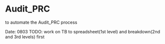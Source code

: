 # Audit_PRC
to automate the Audit_PRC process

Date: 
  0803
TODO: 
  work on TB to spreadsheet(1st level) and breakdown(2nd and 3rd levels) first
